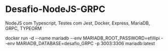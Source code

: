 # Desafio-NodeJS-GRPC
NodeJS com Typescript, Testes com Jest, Docker, Express, MariaDB, GRPC, TYPEORM

docker run -d --name mariadb --env MARIADB_ROOT_PASSWORD=efillipi --env MARIADB_DATABASE=desafio_GRPC -p 3003:3306 mariadb:latest
